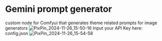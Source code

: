 # Gemini prompt generator
custom node for Comfyui that generates theme related prompts for image generators
![PixPin_2024-11-26_15-50-16](https://github.com/user-attachments/assets/61718ce3-a7b9-45d0-b9b5-2dcfda87e1a7)
Input your API Key here: config.json 
![PixPin_2024-11-26_15-54-58](https://github.com/user-attachments/assets/96a03508-8965-4960-8a9e-10e96e94b277)
